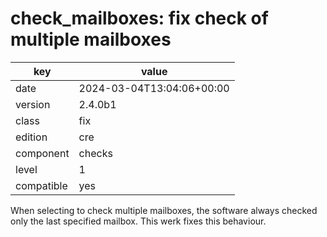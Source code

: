 [//]: # (werk v2)
# check_mailboxes: fix check of multiple mailboxes

key        | value
---------- | ---
date       | 2024-03-04T13:04:06+00:00
version    | 2.4.0b1
class      | fix
edition    | cre
component  | checks
level      | 1
compatible | yes

When selecting to check multiple mailboxes, the software always checked only the last specified mailbox.
This werk fixes this behaviour.
